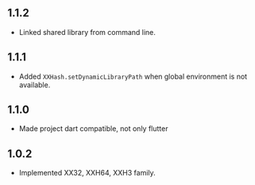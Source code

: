 ## 1.1.2

- Linked shared library from command line.

## 1.1.1

- Added `XXHash.setDynamicLibraryPath` when global environment is not available.

## 1.1.0

- Made project dart compatible, not only flutter

## 1.0.2

- Implemented XX32, XXH64, XXH3 family.
